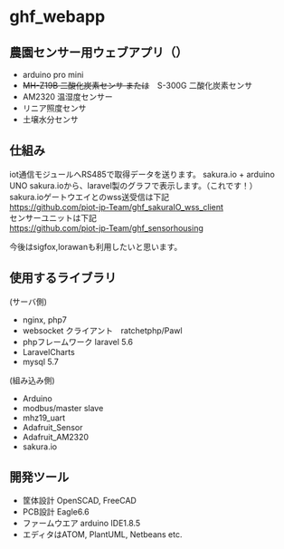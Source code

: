 # ghf_webapp
## 農園センサー用ウェブアプリ（）
- arduino pro mini
- ~~MH-Z19B 二酸化炭素センサ または~~　S-300G 二酸化炭素センサ
- AM2320 温湿度センサー
- リニア照度センサ
- 土壌水分センサ

## 仕組み
iot通信モジュールへRS485で取得データを送ります。
sakura.io + arduino UNO
sakura.ioから、laravel製のグラフで表示します。（これです！）  
sakura.ioゲートウエイとのwss送受信は下記  
https://github.com/piot-jp-Team/ghf_sakuraIO_wss_client  
センサーユニットは下記  
https://github.com/piot-jp-Team/ghf_sensorhousing  
  
今後はsigfox,lorawanも利用したいと思います。  

## 使用するライブラリ   
(サーバ側)
- nginx, php7
- websocket クライアント　ratchetphp/Pawl
- phpフレームワーク laravel 5.6
- LaravelCharts
- mysql 5.7

(組み込み側)
- Arduino
- modbus/master slave
- mhz19_uart
- Adafruit_Sensor
- Adafruit_AM2320
- sakura.io

## 開発ツール
- 筐体設計 OpenSCAD, FreeCAD
- PCB設計 Eagle6.6
- ファームウエア arduino IDE1.8.5
- エディタはATOM, PlantUML, Netbeans etc.
